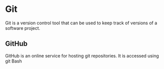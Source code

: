 # Git

Git is a version control tool that can be used to keep track of versions of a software project.

## GitHub

GitHub is an online service for hosting git repositories. It is accessed using git Bash